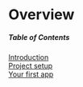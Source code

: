 # Overview

##### Table of Contents
[Introduction](introduction.md)  
[Project setup](project_setup.md)  
[Your first app](your_first_app.md)  